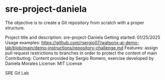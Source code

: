 # sre-project-daniela
The objective is to create a Git repository from scratch with a proper structure.

Project title and description: sre-project-Daniela
Getting started: 01/25/2025
Usage examples: https://github.com/rsergio07/watsonx-ai-demo-lab/blob/main/demo-instructions/repository-challenge.md 
Features: assign pull request restrictions to branches in order to protect the content of main
Contributing: Content provided by Sergio Romero, exercise developed by Daniela Morales
License: MIT License

SRE Git Lab 
